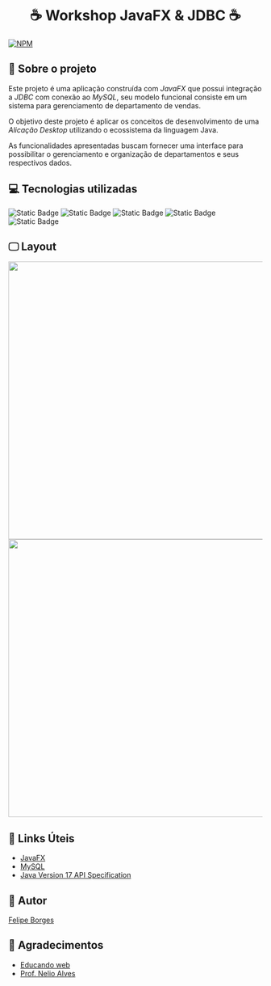 <h1 align="center">☕ Workshop JavaFX  &  JDBC ☕</h1>

[![NPM](https://img.shields.io/npm/l/react)](https://github.com/felipegbpr/workshop-javafx-jdbc/blob/main/LICENSE)

## 📃 Sobre o projeto 

Este projeto é uma aplicação construída com <i>JavaFX</i> que possui integração a <i>JDBC</i> com conexão ao <i>MySQL</i>, seu modelo funcional consiste em um sistema para 
gerenciamento de departamento de vendas.

O objetivo deste projeto é aplicar os conceitos de desenvolvimento de uma <i>Alicação Desktop</i> utilizando o ecossistema da linguagem Java.

As funcionalidades apresentadas buscam fornecer uma interface para possibilitar o gerenciamento e organização de departamentos e seus respectivos dados.

## 💻 Tecnologias utilizadas
![Static Badge](https://img.shields.io/badge/JAVA-lang?style=for-the-badge&logo=java&logoSize=amg&color=black)
![Static Badge](https://img.shields.io/badge/JDBC-lib?style=for-the-badge&logo=jdbc&logoSize=amg&color=black) 
![Static Badge](https://img.shields.io/badge/JAVAFX-lib?style=for-the-badge&logo=javafx&logoSize=amg&color=black)
![Static Badge](https://img.shields.io/badge/Scene_Builder-lib?style=for-the-badge&logo=scenebuilder&logoSize=amg&color=black)
![Static Badge](https://img.shields.io/badge/MYSQL-database?style=for-the-badge&logo=mysql&logoSize=amg&color=black)

## 🖵 Layout
<img src="https://github.com/felipegbpr/assets/blob/main/workshop-javafx-jdbc-img1.png" width="550" /> 
<img src="https://github.com/felipegbpr/assets/blob/main/workshop-javafx-jdbc-img2.png" width="550" />

## 📎 Links Úteis
- [JavaFX](https://openjfx.io/openjfx-docs/)
- [MySQL](https://dev.mysql.com/doc/)
- [Java Version 17 API Specification](https://docs.oracle.com/en/java/javase/17/docs/api/)

## 👔 Autor

[Felipe Borges](https://www.linkedin.com/in/felipe-gsb/)

## 💭 Agradecimentos
- [Educando web](https://devsuperior.com.br/)
- [Prof. Nelio Alves](https://github.com/acenelio/)

